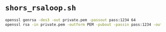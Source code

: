 # `shors_rsaloop.sh`

```bash
openssl genrsa -des3 -out private.pem -passout pass:1234 64
openssl rsa -in private.pem -outform PEM -pubout -passin pass:1234 -out public.pem
```
